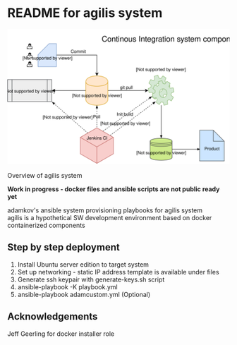 # README for agilis system

![overview-drawing](drawing/ci-demo.svg)

Overview of agilis system  

__Work in progress - docker files and ansible scripts are not public ready yet__

adamkov's ansible system provisioning playbooks for agilis system  
agilis is a hypothetical SW development environment based on docker containerized components

## Step by step deployment

1. Install Ubuntu server edition to target system
2. Set up networking - static IP address template is available under files
3. Generate ssh keypair with generate-keys.sh script
4. ansible-playbook -K playbook.yml
5. ansible-playbook adamcustom.yml	(Optional)

## Acknowledgements

Jeff Geerling for docker installer role


